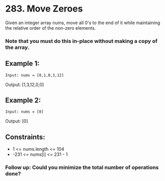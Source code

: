 # 283. Move Zeroes

Given an integer array nums, move all 0's to the end of it while maintaining the relative order of the non-zero elements.

### Note that you must do this in-place without making a copy of the array.

 

## Example 1:

<code>Input: nums = [0,1,0,3,12]</code>

Output: [1,3,12,0,0]

## Example 2:

<code>Input: nums = [0]</code>

Output: [0]
 

## Constraints:

* 1 <= nums.length <= 104
* -231 <= nums[i] <= 231 - 1
 

### Follow up: Could you minimize the total number of operations done?